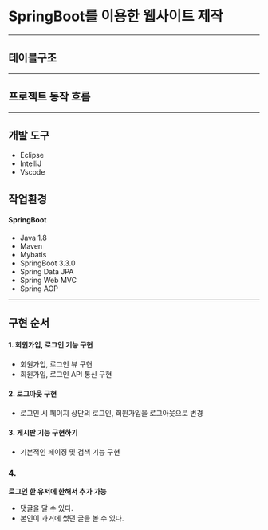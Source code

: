 # SpringBoot를 이용한 웹사이트 제작


---
## 테이블구조


---

## 프로젝트 동작 흐름



---

## 개발 도구
  - Eclipse 
  - IntelliJ
  - Vscode

## 작업환경
#### SpringBoot
 - Java 1.8
 - Maven
 - Mybatis 
 - SpringBoot 3.3.0  
 - Spring Data JPA
 - Spring Web MVC
 - Spring AOP

---
## 구현 순서

#### 1. 회원가입, 로그인 기능 구현
- 회원가입, 로그인 뷰 구현
- 회원가입, 로그인 API 통신 구현

#### 2. 로그아웃 구현
- 로그인 시 페이지 상단의 로그인, 회원가입을 로그아웃으로 변경

#### 3. 게시판 기능 구현하기
- 기본적인 페이징 및 검색 기능 구현

### 4. 


**로그인 한 유저에 한해서 추가 가능**

- 댓글을 달 수 있다. 
- 본인이 과거에 썼던 글을 볼 수 있다. 
